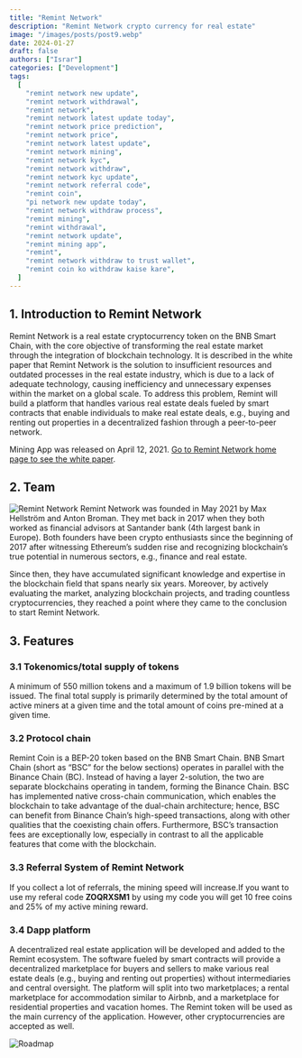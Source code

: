 ```yaml
---
title: "Remint Network"
description: "Remint Network crypto currency for real estate"
image: "/images/posts/post9.webp"
date: 2024-01-27
draft: false
authors: ["Israr"]
categories: ["Development"]
tags:
  [
    "remint network new update",
    "remint network withdrawal",
    "remint network",
    "remint network latest update today",
    "remint network price prediction",
    "remint network price",
    "remint network latest update",
    "remint network mining",
    "remint network kyc",
    "remint network withdraw",
    "remint network kyc update",
    "remint network referral code",
    "remint coin",
    "pi network new update today",
    "remint network withdraw process",
    "remint mining",
    "remint withdrawal",
    "remint network update",
    "remint mining app",
    "remint",
    "remint network withdraw to trust wallet",
    "remint coin ko withdraw kaise kare",
  ]
---
```


## 1. Introduction to Remint Network

Remint Network is a real estate cryptocurrency token on the BNB Smart Chain, with the core objective of transforming the real estate market through the integration of blockchain technology. It is described in the white paper that Remint Network is the solution to insufficient resources and outdated processes in the real estate industry, which is due to a lack of adequate technology, causing inefficiency and unnecessary expenses within the market on a global scale. To address this problem, Remint will build a platform that handles various real estate deals fueled by smart contracts that enable individuals to make real estate deals, e.g., buying and renting out properties in a decentralized fashion through a peer-to-peer network.

Mining App was released on April 12, 2021. [Go to Remint Network home page to see the white paper](https://remintnetwork.com/whitepaper).

## 2. Team

![Remint Network](/images/posts/founders.webp)
Remint Network was founded in May 2021 by Max Hellström and Anton Broman. They met back in 2017 when they both worked as financial advisors at Santander bank (4th largest bank in Europe). Both founders have been crypto enthusiasts since the beginning of 2017 after witnessing Ethereum’s sudden rise and recognizing blockchain’s true potential in numerous sectors, e.g., finance and real estate.

Since then, they have accumulated significant knowledge and expertise in the blockchain field that spans nearly six years. Moreover, by actively evaluating the market, analyzing blockchain projects, and trading countless cryptocurrencies, they reached a point where they came to the conclusion to start Remint Network.

## 3. Features

### 3.1 Tokenomics/total supply of tokens

A minimum of 550 million tokens and a maximum of 1.9 billion tokens will be issued. The final total supply is primarily determined by the total amount of active miners at a given time and the total amount of coins pre-mined at a given time.

### 3.2 Protocol chain

Remint Coin is a BEP-20 token based on the BNB Smart Chain. BNB Smart Chain (short as “BSC” for the below sections) operates in parallel with the Binance Chain (BC). Instead of having a layer 2-solution, the two are separate blockchains operating in tandem, forming the Binance Chain. BSC has implemented native cross-chain communication, which enables the blockchain to take advantage of the dual-chain architecture; hence, BSC can benefit from Binance Chain’s high-speed transactions, along with other qualities that the coexisting chain offers. Furthermore, BSC’s transaction fees are exceptionally low, especially in contrast to all the applicable features that come with the blockchain.

### 3.3 Referral System of Remint Network

If you collect a lot of referrals, the mining speed will increase.If you want to use my referal code
**ZOQRXSM1** by using my code you will get 10 free coins and 25% of my active mining reward.

### 3.4 Dapp platform

A decentralized real estate application will be developed and added to the Remint ecosystem. The software fueled by smart contracts will provide a decentralized marketplace for buyers and sellers to make various real estate deals (e.g., buying and renting out properties) without intermediaries and central oversight. The platform will split into two marketplaces; a rental marketplace for accommodation similar to Airbnb, and a marketplace for residential properties and vacation homes. The Remint token will be used as the main currency of the application. However, other cryptocurrencies are accepted as well.

![Roadmap](/images/posts/roadmap.webp)
